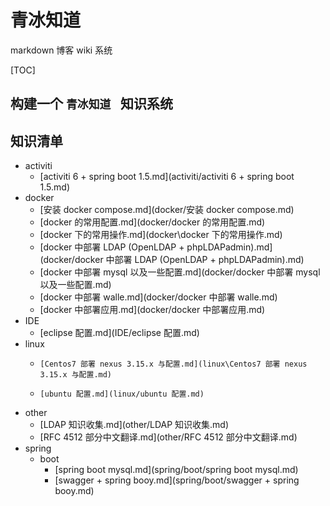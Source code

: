 # 青冰知道

markdown 博客 wiki 系统

[TOC]

## 构建一个 `青冰知道 ` 知识系统

## 知识清单

+ activiti
  +   [activiti 6 + spring boot 1.5.md](activiti/activiti 6 + spring boot 1.5.md) 
+ docker
  +   [安装 docker compose.md](docker/安装 docker compose.md) 
  +   [docker 的常用配置.md](docker/docker 的常用配置.md) 
  +   [docker 下的常用操作.md](docker\docker 下的常用操作.md) 
  +   [docker 中部署 LDAP (OpenLDAP + phpLDAPadmin).md](docker/docker 中部署 LDAP (OpenLDAP + phpLDAPadmin).md)
  +   [docker 中部署 mysql 以及一些配置.md](docker/docker 中部署 mysql 以及一些配置.md) 
  +   [docker 中部署 walle.md](docker/docker 中部署 walle.md) 
  +   [docker 中部署应用.md](docker/docker 中部署应用.md) 
+ IDE
  +    [eclipse 配置.md](IDE/eclipse 配置.md) 
+ linux
  +     [Centos7 部署 nexus 3.15.x 与配置.md](linux\Centos7 部署 nexus 3.15.x 与配置.md) 
  +     [ubuntu 配置.md](linux/ubuntu 配置.md) 
+ other
  +    [LDAP 知识收集.md](other/LDAP 知识收集.md)  
  +    [RFC 4512 部分中文翻译.md](other/RFC 4512 部分中文翻译.md)
+ spring
  + boot
    +   [spring boot mysql.md](spring/boot/spring boot mysql.md) 
    +   [swagger + spring booy.md](spring/boot/swagger + spring booy.md) 